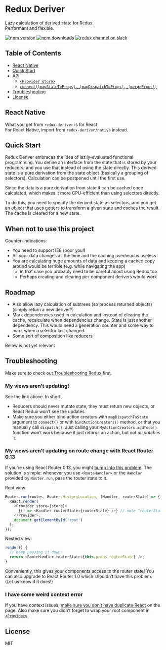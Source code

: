 Redux Deriver
=========================

Lazy calculation of derived state for [Redux](https://github.com/gaearon/redux).  
Performant and flexible.

[![npm version](https://img.shields.io/npm/v/redux-deriver.svg?style=flat-square)](https://www.npmjs.com/package/redux-deriver)
[![npm downloads](https://img.shields.io/npm/dm/redux-deriver.svg?style=flat-square)](https://www.npmjs.com/package/redux-deriver)
[![redux channel on slack](https://img.shields.io/badge/slack-redux@reactiflux-61DAFB.svg?style=flat-square)](http://www.reactiflux.com)

## Table of Contents

- [React Native](#react-native)
- [Quick Start](#quick-start)
- [API](#api)
  - [`<Provider store>`](#provider-store)
  - [`connect([mapStateToProps], [mapDispatchToProps], [mergeProps])`](#connectmapstatetoprops-mapdispatchtoprops-mergeprops)
- [Troubleshooting](#troubleshooting)
- [License](#license)

## React Native

What you get from `redux-deriver` is for React.  
For React Native, import from `redux-deriver/native` instead.

## Quick Start

Redux Deriver embraces the idea of lazily-evaluated functional programming. You define an interface from the state that is stored by your reducers, and you use that instead of using the state directly. This derived state is a pure derivation from the state object (basically a grouping of selectors). Calculation can be postponed until the first use.

Since the data is a pure derivation from state it can be cached once calculated, which makes it more CPU-efficient than using selectors directly.

To do this, you need to specify the derived state as selectors, and you get an object that uses getters to transform a given state and caches the result. The cache is cleared for a new state.

## When not to use this project

Counter-indications:
* You need to support IE8 (poor you!)
* All your data changes all the time and the caching overhead is useless
* You are calculating huge amounts of data and keeping a cached copy around would be terrible (e.g. while navigating the app)
  * In that case you probably need to be careful about using Redux too
  * Perhaps creating and clearing per-component derivers would work

## Roadmap

- Also allow lazy calculation of subtrees (so process returned objects) (simply return a new deriver?)
- Mark dependencies used in calculation and instead of clearing the cache, recalculate when dependencies change. State is just another dependency. This would need a generation counter and some way to mark when a selector last changed.
- Some sort of composition like reducers


Below is not yet relevant



## Troubleshooting

Make sure to check out [Troubleshooting Redux](http://gaearon.github.io/redux/docs/Troubleshooting.html) first.

### My views aren’t updating!

See the link above.
In short,

* Reducers should never mutate state, they must return new objects, or React Redux won’t see the updates.
* Make sure you either bind action creators with `mapDispatchToState` argument to `connect()` or with `bindActionCreators()` method, or that you manually call `dispatch()`. Just calling your `MyActionCreators.addTodo()` function won’t work because it just *returns* an action, but not *dispatches* it.

### My views aren’t updating on route change with React Router 0.13

If you’re using React Router 0.13, you might [bump into this problem](https://github.com/wmertens/redux-deriver/issues/43). The solution is simple: whenever you use `<RouteHandler>` or the `Handler` provided by `Router.run`, pass the router state to it.

Root view:

```js
Router.run(routes, Router.HistoryLocation, (Handler, routerState) => { // note "routerState" here
  React.render(
    <Provider store={store}>
      {() => <Handler routerState={routerState} />} // note "routerState" here
    </Provider>,
    document.getElementById('root')
  );
});
```

Nested view:

```js
render() {
  // Keep passing it down
  return <RouteHandler routerState={this.props.routerState} />;
}
```

Conveniently, this gives your components access to the router state!
You can also upgrade to React Router 1.0 which shouldn’t have this problem. (Let us know if it does!)

### I have some weird context error

If you have context issues, [make sure you don’t have duplicate React](https://medium.com/@dan_abramov/two-weird-tricks-that-fix-react-7cf9bbdef375) on the page.
Also make sure you didn’t forget to wrap your root component in [`<Provider>`](#provider-store).

## License

MIT
